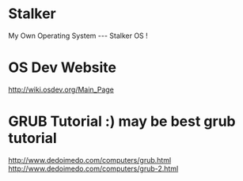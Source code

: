 # Stalker
My Own Operating System --- Stalker OS !

# OS Dev Website
http://wiki.osdev.org/Main_Page

# GRUB Tutorial :) may be best grub tutorial
http://www.dedoimedo.com/computers/grub.html <br />
http://www.dedoimedo.com/computers/grub-2.html
